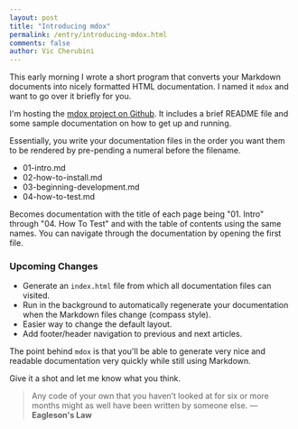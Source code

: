 ```yaml
---
layout: post
title: "Introducing mdox"
permalink: /entry/introducing-mdox.html
comments: false
author: Vic Cherubini
---
```


This early morning I wrote a short program that converts your Markdown documents into nicely formatted HTML documentation. I named it `mdox` and want to go over it briefly for you.

I'm hosting the [mdox project on Github](https://github.com/leftnode/mdox). It includes a brief README file and some sample documentation on how to get up and running.

Essentially, you write your documentation files in the order you want them to be rendered by pre-pending a numeral before the filename.

+  01-intro.md
+  02-how-to-install.md
+  03-beginning-development.md
+  04-how-to-test.md

Becomes documentation with the title of each page being "01. Intro" through "04. How To Test" and with the table of contents using the same names. You can navigate through the documentation by opening the first file.

### Upcoming Changes

+  Generate an `index.html` file from which all documentation files can visited.
+  Run in the background to automatically regenerate your documentation when the Markdown files change (compass style).
+  Easier way to change the default layout.
+  Add footer/header navigation to previous and next articles.

The point behind `mdox` is that you'll be able to generate very nice and readable documentation very quickly while still using Markdown.

Give it a shot and let me know what you think.

> Any code of your own that you haven’t looked at for six or more months might as well have been written by someone else. &mdash; **Eagleson's Law**
